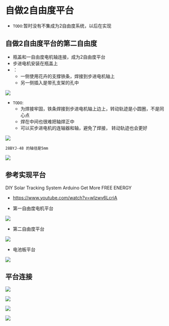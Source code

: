 # 自做2自由度平台

* `TODO`:暂时没有不集成为2自由度系统，以后在实现

## 自做2自由度平台的第二自由度

* 瓶盖和一自由度电机轴连接，成为2自由度平台
* 步进电机安装在瓶盖上
* ：
   * 一侧使用花卉的支撑铁条，焊接到步进电机轴上
   * 另一侧插入是带孔支架的孔中


![](img/solar_tracer/my_2axis_base_1.jpg)

* `TODO`:
    * 为焊接牢固，铁条焊接到步进电机轴上边上，转动轨迹是小圆圈，不是同心点
    * 焊在中间也很难把轴焊正中
    * 可以买步进电机的连轴器和轴，避免了焊接， 转动轨迹也会更好

![](img/solar_tracer/my_2axis_base_2.jpg)

    28BYJ-48 的轴径是5mm
![](img/solar_tracer/28byj-48-machine-value.jpg)

## 参考实现平台

DIY Solar Tracking System Arduino Get More FREE ENERGY
* https://www.youtube.com/watch?v=wIzwv6LcriA

* 第一自由度电机平台

![](./img/solar_tracer/1_1axis_base.jpg)

*  第二自由度平台

![](./img/solar_tracer/2_2axis_base.jpg)

* 电池板平台

![](img/solar_tracer/3_pandel_base.jpg)

## 平台连接

![](img/solar_tracer/4_2axis_base-1axis_motor.jpg)

![](img/solar_tracer/5_2axis_base-panel.jpg)

![](img/solar_tracer/6_2axis_base-panel_axis.jpg)

![](img/solar_tracer/7_2axis_base-motor.jpg)


